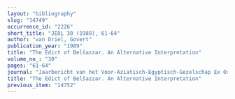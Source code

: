 ```yaml
---
layout: "bibliography"
slug: "14749"
occurrence_id: "2226"
short_title: "JEOL 30 (1989), 61-64"
author: "van Driel, Govert"
publication_year: "1989"
title: "The Edict of Belšazzar. An Alternative Interpretation"
volume_no_: "30"
pages: "61-64"
journal: "Jaarbericht van het Voor-Aziatisch-Egyptisch-Gezelschap Ex Oriente Lux"
title: "The Edict of Belšazzar. An Alternative Interpretation"
previous_item: "14752"
---
```

